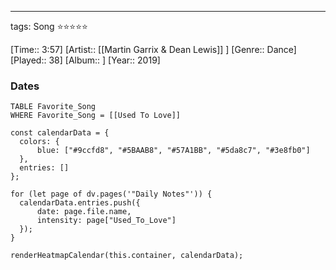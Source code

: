 ---
tags: Song ⭐⭐⭐⭐⭐ 

[Time:: 3:57]
[Artist:: [[Martin Garrix & Dean Lewis]] ]
[Genre:: Dance]
[Played:: 38]
[Album:: ]
[Year:: 2019]
### Dates
````dataview
TABLE Favorite_Song
WHERE Favorite_Song = [[Used To Love]]
````
  ```dataviewjs
const calendarData = { 
	colors: { 
		blue: ["#9ccfd8", "#5BAAB8", "#57A1BB", "#5da8c7", "#3e8fb0"] 
	}, 
	entries: [] 
}; 

for (let page of dv.pages('"Daily Notes"')) { 
	calendarData.entries.push({ 
		date: page.file.name, 
		intensity: page["Used_To_Love"]
	}); 
} 

renderHeatmapCalendar(this.container, calendarData);
```
